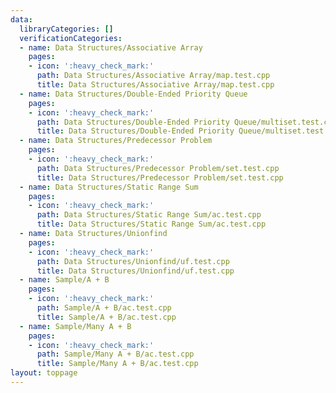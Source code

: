 ```yaml
---
data:
  libraryCategories: []
  verificationCategories:
  - name: Data Structures/Associative Array
    pages:
    - icon: ':heavy_check_mark:'
      path: Data Structures/Associative Array/map.test.cpp
      title: Data Structures/Associative Array/map.test.cpp
  - name: Data Structures/Double-Ended Priority Queue
    pages:
    - icon: ':heavy_check_mark:'
      path: Data Structures/Double-Ended Priority Queue/multiset.test.cpp
      title: Data Structures/Double-Ended Priority Queue/multiset.test.cpp
  - name: Data Structures/Predecessor Problem
    pages:
    - icon: ':heavy_check_mark:'
      path: Data Structures/Predecessor Problem/set.test.cpp
      title: Data Structures/Predecessor Problem/set.test.cpp
  - name: Data Structures/Static Range Sum
    pages:
    - icon: ':heavy_check_mark:'
      path: Data Structures/Static Range Sum/ac.test.cpp
      title: Data Structures/Static Range Sum/ac.test.cpp
  - name: Data Structures/Unionfind
    pages:
    - icon: ':heavy_check_mark:'
      path: Data Structures/Unionfind/uf.test.cpp
      title: Data Structures/Unionfind/uf.test.cpp
  - name: Sample/A + B
    pages:
    - icon: ':heavy_check_mark:'
      path: Sample/A + B/ac.test.cpp
      title: Sample/A + B/ac.test.cpp
  - name: Sample/Many A + B
    pages:
    - icon: ':heavy_check_mark:'
      path: Sample/Many A + B/ac.test.cpp
      title: Sample/Many A + B/ac.test.cpp
layout: toppage
---
```

